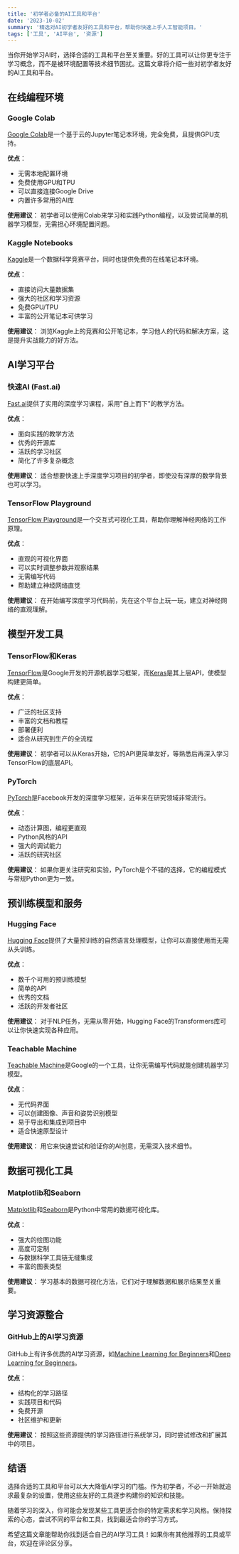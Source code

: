 ```yaml
---
title: '初学者必备的AI工具和平台'
date: '2023-10-02'
summary: '精选对AI初学者友好的工具和平台，帮助你快速上手人工智能项目。'
tags: ['工具', 'AI平台', '资源']
---
```




当你开始学习AI时，选择合适的工具和平台至关重要。好的工具可以让你更专注于学习概念，而不是被环境配置等技术细节困扰。这篇文章将介绍一些对初学者友好的AI工具和平台。

## 在线编程环境

### Google Colab

[Google Colab](https://colab.research.google.com/)是一个基于云的Jupyter笔记本环境，完全免费，且提供GPU支持。

**优点**：
- 无需本地配置环境
- 免费使用GPU和TPU
- 可以直接连接Google Drive
- 内置许多常用的AI库

**使用建议**：
初学者可以使用Colab来学习和实践Python编程，以及尝试简单的机器学习模型，无需担心环境配置问题。

### Kaggle Notebooks

[Kaggle](https://www.kaggle.com/)是一个数据科学竞赛平台，同时也提供免费的在线笔记本环境。

**优点**：
- 直接访问大量数据集
- 强大的社区和学习资源
- 免费GPU/TPU
- 丰富的公开笔记本可供学习

**使用建议**：
浏览Kaggle上的竞赛和公开笔记本，学习他人的代码和解决方案，这是提升实战能力的好方法。

## AI学习平台

### 快速AI (Fast.ai)

[Fast.ai](https://www.fast.ai/)提供了实用的深度学习课程，采用"自上而下"的教学方法。

**优点**：
- 面向实践的教学方法
- 优秀的开源库
- 活跃的学习社区
- 简化了许多复杂概念

**使用建议**：
适合想要快速上手深度学习项目的初学者，即使没有深厚的数学背景也可以学习。

### TensorFlow Playground

[TensorFlow Playground](https://playground.tensorflow.org/)是一个交互式可视化工具，帮助你理解神经网络的工作原理。

**优点**：
- 直观的可视化界面
- 可以实时调整参数并观察结果
- 无需编写代码
- 帮助建立神经网络直觉

**使用建议**：
在开始编写深度学习代码前，先在这个平台上玩一玩，建立对神经网络的直观理解。

## 模型开发工具

### TensorFlow和Keras

[TensorFlow](https://www.tensorflow.org/)是Google开发的开源机器学习框架，而[Keras](https://keras.io/)是其上层API，使模型构建更简单。

**优点**：
- 广泛的社区支持
- 丰富的文档和教程
- 部署便利
- 适合从研究到生产的全流程

**使用建议**：
初学者可以从Keras开始，它的API更简单友好，等熟悉后再深入学习TensorFlow的底层API。

### PyTorch

[PyTorch](https://pytorch.org/)是Facebook开发的深度学习框架，近年来在研究领域非常流行。

**优点**：
- 动态计算图，编程更直观
- Python风格的API
- 强大的调试能力
- 活跃的研究社区

**使用建议**：
如果你更关注研究和实验，PyTorch是个不错的选择，它的编程模式与常规Python更为一致。

## 预训练模型和服务

### Hugging Face

[Hugging Face](https://huggingface.co/)提供了大量预训练的自然语言处理模型，让你可以直接使用而无需从头训练。

**优点**：
- 数千个可用的预训练模型
- 简单的API
- 优秀的文档
- 活跃的开发者社区

**使用建议**：
对于NLP任务，无需从零开始，Hugging Face的Transformers库可以让你快速实现各种应用。

### Teachable Machine

[Teachable Machine](https://teachablemachine.withgoogle.com/)是Google的一个工具，让你无需编写代码就能创建机器学习模型。

**优点**：
- 无代码界面
- 可以创建图像、声音和姿势识别模型
- 易于导出和集成到项目中
- 适合快速原型设计

**使用建议**：
用它来快速尝试和验证你的AI创意，无需深入技术细节。

## 数据可视化工具

### Matplotlib和Seaborn

[Matplotlib](https://matplotlib.org/)和[Seaborn](https://seaborn.pydata.org/)是Python中常用的数据可视化库。

**优点**：
- 强大的绘图功能
- 高度可定制
- 与数据科学工具链无缝集成
- 丰富的图表类型

**使用建议**：
学习基本的数据可视化方法，它们对于理解数据和展示结果至关重要。

## 学习资源整合

### GitHub上的AI学习资源

GitHub上有许多优质的AI学习资源，如[Machine Learning for Beginners](https://github.com/microsoft/ML-For-Beginners)和[Deep Learning for Beginners](https://github.com/microsoft/AI-For-Beginners)。

**优点**：
- 结构化的学习路径
- 实践项目和代码
- 免费开源
- 社区维护和更新

**使用建议**：
按照这些资源提供的学习路径进行系统学习，同时尝试修改和扩展其中的项目。

## 结语

选择合适的工具和平台可以大大降低AI学习的门槛。作为初学者，不必一开始就追求最复杂的设置，使用这些友好的工具逐步构建你的知识和技能。

随着学习的深入，你可能会发现某些工具更适合你的特定需求和学习风格。保持探索的心态，尝试不同的平台和工具，找到最适合你的学习方式。

希望这篇文章能帮助你找到适合自己的AI学习工具！如果你有其他推荐的工具或平台，欢迎在评论区分享。 